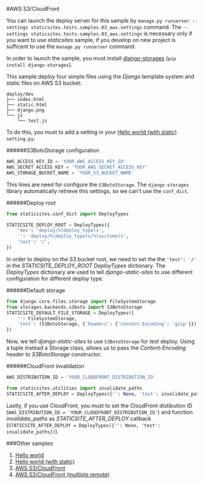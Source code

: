 #AWS S3/CloudFront

You can launch the deploy server for this sample by `manage.py runserver --settings staticsites.tests.samples.03_aws.settings` 
command. The `--settings staticsites.tests.samples.03_aws.settings` is necessary only if you want to use 
*staticsites* sample, if you develop on new project is sufficent to use the `manage.py runserver` command.

In order to launch the sample, you must install [django-storages](https://django-storages.readthedocs.org/) 
(`pip install django-storages`).

This sample deploy four simple files using the *Django* template system and static files on AWS S3 bucket:

```
deploy/dev
├── index.html
├── static.html
├── django.png
└── js
    └── test.js
```

To do this, you must to add a setting in your [Hello world (with static)](https://github.com/ciotto/django-static-sites/tree/master/staticsites/tests/samples/02_hello_world) 
`setting.py`:

######S3BotoStorage configuration
```python
AWS_ACCESS_KEY_ID = 'YOUR_AWS_ACCESS_KEY_ID'
AWS_SECRET_ACCESS_KEY = 'YOUR_AWS_SECRET_ACCESS_KEY'
AWS_STORAGE_BUCKET_NAME = 'YOUR_S3_BUCKET_NAME'
```

This lines are need for configure the `S3BotoStorage`. The `django-storages` library automatically retrieve this 
settings, so we can't use the `conf_dict`.


######Deploy root
```python
from staticsites.conf_dict import DeployTypes

STATICSITE_DEPLOY_ROOT = DeployTypes({
    'dev': 'deploy/%(deploy_type)s',
    '': 'deploy/%(deploy_type)s/%(asctime)s',
    'test': '/',
})
```

In order to deploy on the S3 bucket root, we need to set the the `'test': '/'` in the *STATICSITE_DEPLOY_ROOT* 
*DeployTypes* dictionary. The *DeployTypes* dictionary are used to tell *django-static-sites* to use different 
configuration for different deploy type.


######Default storage
```python
from django.core.files.storage import FileSystemStorage
from storages.backends.s3boto import S3BotoStorage
STATICSITE_DEFAULT_FILE_STORAGE = DeployTypes({
    '': FileSystemStorage,
    'test': (S3BotoStorage, {'headers': {'Content-Encoding': 'gzip'}}),
})
```

Now, we tell *django-static-sites* to use `S3BotoStorage` for *test* deploy. Using a tuple instead a Storage class, 
allows us to pass the *Content-Encoding* header to *S3BotoStorage* constructor.


######CloudFront invalidation
```python
AWS_DISTRIBUTION_ID = 'YOUR_CLOUDFRONT_DISTRIBUTION_ID'

from staticsites.utilities import invalidate_paths
STATICSITE_AFTER_DEPLOY = DeployTypes({'': None, 'test': invalidate_paths})
```

Lastly, if you use CloudFront, you must to set the CloudFront distibution ID 
(`AWS_DISTRIBUTION_ID = 'YOUR_CLOUDFRONT_DISTRIBUTION_ID'`) and function *invalidate_paths* as *STATICSITE_AFTER_DEPLOY* 
callback (`STATICSITE_AFTER_DEPLOY = DeployTypes({'': None, 'test': invalidate_paths})`).


###Other samples

1. [Hello world](https://github.com/ciotto/django-static-sites/tree/master/staticsites/tests/samples/01_hello_world)
2. [Hello world (with static)](https://github.com/ciotto/django-static-sites/tree/master/staticsites/tests/samples/02_hello_world)
3. [AWS S3/CloudFront](https://github.com/ciotto/django-static-sites/tree/master/staticsites/tests/samples/03_aws)
4. [AWS S3/CloudFront (multiple remote)](https://github.com/ciotto/django-static-sites/tree/master/staticsites/tests/samples/04_aws_multiple_deploy_type)

